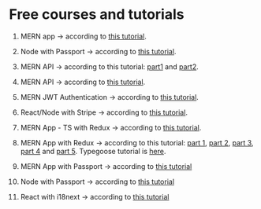 # Free courses and tutorials

1. MERN app -> according to [this tutorial](https://www.youtube.com/watch?v=_2Nid40Jbgc).

2. Node with Passport -> according to [this tutorial](https://www.youtube.com/watch?v=IUPHbf9cw74).

3. MERN API -> according to this tutorial: [part1](https://www.youtube.com/watch?v=1o9YOHeKhNQ) and
   [part2](https://www.youtube.com/watch?v=FXzsv2BJLKs).

4. MERN API -> according to [this tutorial](https://www.youtube.com/watch?v=72_5_YuDCNA).

5. MERN JWT Authentication -> according to [this tutorial](https://www.youtube.com/watch?v=duyv0se4eNs).

6. React/Node with Stripe -> according to [this tutorial](https://www.youtube.com/watch?v=lbEFSP1WAv0).

7. MERN App - TS with Redux -> according to [this tutorial](https://www.youtube.com/watch?v=a9NRFuMKV4o).

8. MERN App with Redux -> according to this tutorial: [part 1](https://www.youtube.com/watch?v=ngc9gnGgUdA),
   [part 2](https://www.youtube.com/watch?v=aibtHnbeuio&t=0s), [part 3](https://www.youtube.com/watch?v=LKlO8vLvUao),
   [part 4](https://www.youtube.com/watch?v=LYWgPSbPDfQ) and [part 5](https://www.youtube.com/watch?v=46NRrn4xi5Y). Typegoose
   tutorial is [here](https://dev.to/franciscomendes10866/how-to-build-type-safe-api-with-typegoose-and-expressjs-20oa).

9. MERN App with Passport -> according to [this tutorial](https://www.youtube.com/watch?v=Gwru3BueuiE)

10. Node with Passport -> according to [this tutorial](https://www.youtube.com/watch?v=6FOq4cUdH8k)

11. React with i18next -> according to [this tutorial](https://www.youtube.com/watch?v=baLjPx_wFi4)
